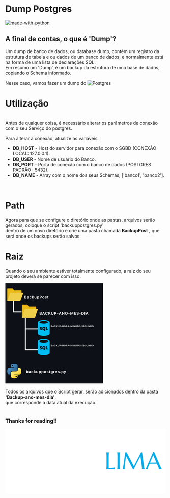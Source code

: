 
# Dump Postgres
[![made-with-python](https://img.shields.io/badge/Made%20with-Python-1f425f.svg)](https://www.python.org/)

## A final de contas, o que é 'Dump'? <br >

<p>Um dump de banco de dados, ou database dump, contém um registro da estrutura de tabela e ou dados de um banco de dados, e normalmente está na forma de uma lista de declarações SQL.<br> Em resumo um 'Dump', é um backup da estrutura de uma base de dados, copiando o Schema informado.</p>

Nesse caso, vamos fazer um dump do 
![Postgres](https://img.shields.io/badge/postgres-%23316192.svg?style=for-the-badge&logo=postgresql&logoColor=white)
<br>
# Utilização
<br>
Antes de qualquer coisa, é necessário alterar os parâmetros de conexão com o seu Serviço do postgres.

Para alterar a conexão, atualize as variáveis:

<ul>
  <li><b>DB_HOST</b> - Host do servidor para conexão com o SGBD (CONEXÃO LOCAL: 127.0.0.1).</li>
  <li><b>DB_USER</b> - Nome de usuário do Banco.</li>
  <li><b>DB_PORT</b> - Porta de conexão com o banco de dados (POSTGRES PADRÃO : 5432).</li>
  <li><b>DB_NAME</b> - Array com o nome dos seus Schemas, ['banco1', 'banco2'].</li>
</ul>
<br>

# Path
Agora para que se configure o diretório onde as pastas, arquivos serão gerados, coloque o script 'backuppostgres.py'<br> dentro de um novo diretório e crie uma pasta chamada <b>BackupPost</b> , que será onde os backups serão salvos.


# Raiz

Quando o seu ambiente estiver totalmente configurado, a raiz do seu projeto deverá se parecer com isso:

![RAIZ](https://github.com/iiiiiuri/Dump-Postgres/blob/main/Raiz.png?raw=true)

Todos os arquivos que o Script gerar, serão adicionados dentro da pasta <b>'Backup-ano-mes-dia'</b>, <br> que corresponde a data atual da execução.
# 


### Thanks for reading!!

![LogoIuri](https://raw.githubusercontent.com/iiiiiuri/DB-BLUE/a1c0c051c891ecd5f9a3f3c36a060bed6a85d912/static/img/logoIuri.svg)





